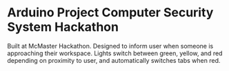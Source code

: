 # Arduino Project Computer Security System Hackathon

Built at McMaster Hackathon. Designed to inform user when someone is approaching their workspace. Lights switch between green, yellow, and red depending on proximity to user, and automatically switches tabs when red.
